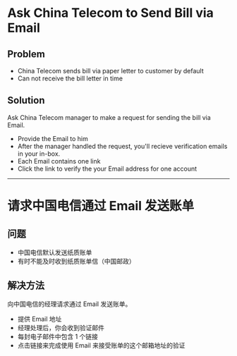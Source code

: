 # Ask China Telecom to Send Bill via Email

## Problem
* China Telecom sends bill via paper letter to customer by default
* Can not receive the bill letter in time

## Solution
Ask China Telecom manager to make a request for sending the bill via Email.

* Provide the Email to him
* After the manager handled the request, you'll recieve verification emails in your in-box.
* Each Email contains one link
* Click the link to verify the your Email address for one account

----------------

# 请求中国电信通过 Email 发送账单

## 问题
* 中国电信默认发送纸质账单
* 有时不能及时收到纸质账单信（中国邮政）

## 解决方法
向中国电信的经理请求通过 Email 发送账单。

* 提供 Email 地址
* 经理处理后，你会收到验证邮件
* 每封电子邮件中包含 1 个链接
* 点击链接来完成使用 Email 来接受账单的这个邮箱地址的验证 
